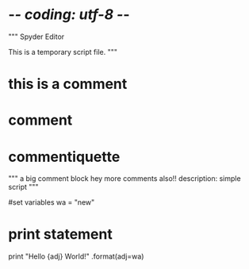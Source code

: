 # -*- coding: utf-8 -*-
"""
Spyder Editor

This is a temporary script file.
"""




# this is a comment
# comment
# commentiquette


"""
a big comment block
hey more comments also!!
description: simple script
"""

#set variables
wa = "new"

# print statement
print "Hello {adj} World!" .format(adj=wa)